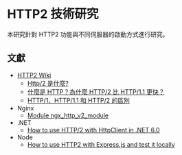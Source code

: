 # HTTP2 技術研究

本研究針對 HTTP2 功能與不同伺服器的啟動方式進行研究。

## 文獻

+ [HTTP2 Wiki](https://zh.wikipedia.org/zh-tw/HTTP/2)
    - [Http/2 是什麼?](https://totoroliu.medium.com/http-2-%E6%98%AF%E4%BB%80%E9%BA%BC-d7de699bdbae)
    - [什麼是 HTTP？為什麼 HTTP/2 比 HTTP/1.1 更快？](https://www.cloudflare.com/zh-tw/learning/performance/http2-vs-http1.1/)
    - [HTTP/1、HTTP/1.1 和 HTTP/2 的區別](https://www.explainthis.io/zh-hant/swe/http1.0-http1.1-http2.0-difference)
+ Nginx
    - [Module ngx_http_v2_module](https://nginx.org/en/docs/http/ngx_http_v2_module.html)
+ .NET
    - [How to use HTTP/2 with HttpClient in .NET 6.0](https://www.siakabaro.com/use-http-2-with-httpclient-in-net-6-0/)
+ Node
    - [How to use HTTP2 with Express.js and test it locally](https://typeofnan.dev/how-to-use-http2-with-express/)
